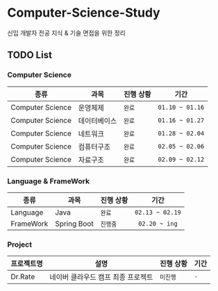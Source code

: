 # Computer-Science-Study
신입 개발자 전공 지식 &amp; 기술 면접을 위한 정리

## TODO List

### Computer Science
<table>
  <thead>
    <tr>
      <th>종류</th>
      <th>과목</th>
      <th>진행 상황</th>
      <th>기간</th>
    </tr>
  </thead>
  <tbody>
    <tr>
      <td>Computer Science</td>
      <td>운영체제</td>
      <td><code>완료</code></td>
      <td><code>01.10 ~ 01.16</code></td>
    </tr>
    <tr>
      <td>Computer Science</td>
      <td>데이터베이스</td>
      <td><code>완료</code></td>
      <td><code>01.16 ~ 01.27</code></td>
    </tr>
    <tr>
      <td>Computer Science</td>
      <td>네트워크</td>
      <td><code>완료</code></td>
      <td><code>01.28 ~ 02.04</code></td>
    </tr>
    <tr>
      <td>Computer Science</td>
      <td>컴퓨터구조</td>
      <td><code>완료</code></td>
      <td><code>02.05 ~ 02.06</code></td>
    </tr>
     <tr>
      <td>Computer Science</td>
      <td>자료구조</td>
      <td><code>완료</code></td>
      <td><code>02.09 ~ 02.12</code></td>
    </tr>
  </tbody>
</table>

### Language & FrameWork
<table>
  <thead>
    <tr>
      <th>종류</th>
      <th>과목</th>
      <th>진행 상황</th>
      <th>기간</th>
    </tr>
  </thead>
  <tbody>
    <tr>
      <td>Language</td>
      <td>Java</td>
      <td><code>완료</code></td>
      <td><code>02.13 ~ 02.19</code></td>
    </tr>    
    <tr>
      <td>FrameWork</td>
      <td>Spring Boot</td>
      <td><code>진행중</code></td>
      <td><code> 02.20 ~ ing </code></td>
    </tr>    
  </tbody>
</table>


### Project
<table>
  <thead>
    <tr>
      <th>프로젝트명</th>
      <th>설명</th>
      <th>진행 상황</th>
      <th>기간</th>
    </tr>
  </thead>
  <tbody>
    <tr>
      <td>Dr.Rate</td>
      <td>네이버 클라우드 캠프 최종 프로젝트</td>
      <td><code>미진행</code></td>
      <td><code>-</code></td>
    </tr>    
  </tbody>
</table>
